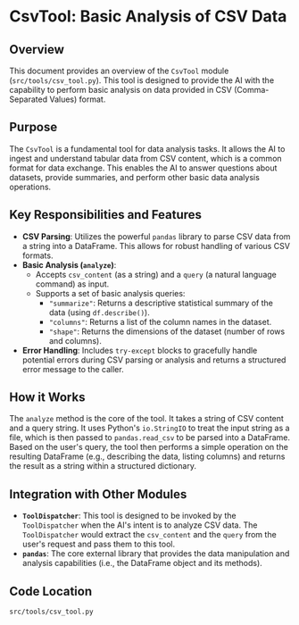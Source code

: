 # CsvTool: Basic Analysis of CSV Data

## Overview

This document provides an overview of the `CsvTool` module (`src/tools/csv_tool.py`). This tool is designed to provide the AI with the capability to perform basic analysis on data provided in CSV (Comma-Separated Values) format.

## Purpose

The `CsvTool` is a fundamental tool for data analysis tasks. It allows the AI to ingest and understand tabular data from CSV content, which is a common format for data exchange. This enables the AI to answer questions about datasets, provide summaries, and perform other basic data analysis operations.

## Key Responsibilities and Features

*   **CSV Parsing**: Utilizes the powerful `pandas` library to parse CSV data from a string into a DataFrame. This allows for robust handling of various CSV formats.
*   **Basic Analysis (`analyze`)**:
    *   Accepts `csv_content` (as a string) and a `query` (a natural language command) as input.
    *   Supports a set of basic analysis queries:
        *   `"summarize"`: Returns a descriptive statistical summary of the data (using `df.describe()`).
        *   `"columns"`: Returns a list of the column names in the dataset.
        *   `"shape"`: Returns the dimensions of the dataset (number of rows and columns).
*   **Error Handling**: Includes `try-except` blocks to gracefully handle potential errors during CSV parsing or analysis and returns a structured error message to the caller.

## How it Works

The `analyze` method is the core of the tool. It takes a string of CSV content and a query string. It uses Python's `io.StringIO` to treat the input string as a file, which is then passed to `pandas.read_csv` to be parsed into a DataFrame. Based on the user's query, the tool then performs a simple operation on the resulting DataFrame (e.g., describing the data, listing columns) and returns the result as a string within a structured dictionary.

## Integration with Other Modules

*   **`ToolDispatcher`**: This tool is designed to be invoked by the `ToolDispatcher` when the AI's intent is to analyze CSV data. The `ToolDispatcher` would extract the `csv_content` and the `query` from the user's request and pass them to this tool.
*   **`pandas`**: The core external library that provides the data manipulation and analysis capabilities (i.e., the DataFrame object and its methods).

## Code Location

`src/tools/csv_tool.py`